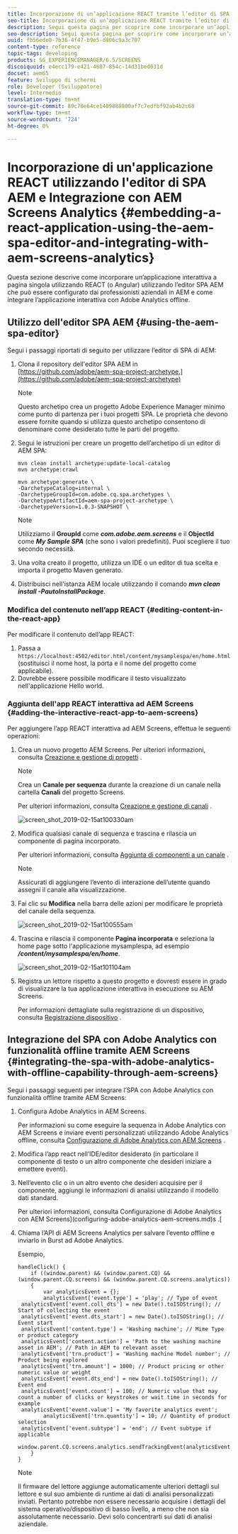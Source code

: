 ```yaml
---
title: Incorporazione di un’applicazione REACT tramite l’editor di SPA AEM e Integrazione con AEM Screens Analytics
seo-title: Incorporazione di un’applicazione REACT tramite l’editor di SPA AEM e Integrazione con AEM Screens Analytics
description: Segui questa pagina per scoprire come incorporare un’applicazione interattiva a pagina singola utilizzando REACT (o Angular) utilizzando l’editor SPA AEM che può essere configurato dai professionisti del business in AEM e come integrare l’applicazione interattiva con Adobe Analytics offline.
seo-description: Segui questa pagina per scoprire come incorporare un’applicazione interattiva a pagina singola utilizzando REACT (o Angular) utilizzando l’editor SPA AEM che può essere configurato dai professionisti del business in AEM e come integrare l’applicazione interattiva con Adobe Analytics offline.
uuid: fb56ede0-7b36-4f47-b9e5-d806c9a3c707
content-type: reference
topic-tags: developing
products: SG_EXPERIENCEMANAGER/6.5/SCREENS
discoiquuid: e4ecc179-e421-4687-854c-14d31bed031d
docset: aem65
feature: Sviluppo di schermi
role: Developer (Sviluppatore)
level: Intermedio
translation-type: tm+mt
source-git-commit: 89c70e64ce1409888800af7c7edfbf92ab4b2c68
workflow-type: tm+mt
source-wordcount: '724'
ht-degree: 0%

---
```



# Incorporazione di un&#39;applicazione REACT utilizzando l&#39;editor di SPA AEM e Integrazione con AEM Screens Analytics {#embedding-a-react-application-using-the-aem-spa-editor-and-integrating-with-aem-screens-analytics}

Questa sezione descrive come incorporare un’applicazione interattiva a pagina singola utilizzando REACT (o Angular) utilizzando l’editor SPA AEM che può essere configurato dai professionisti aziendali in AEM e come integrare l’applicazione interattiva con Adobe Analytics offline.

## Utilizzo dell&#39;editor SPA AEM {#using-the-aem-spa-editor}

Segui i passaggi riportati di seguito per utilizzare l’editor di SPA di AEM:

1. Clona il repository dell&#39;editor SPA AEM in [https://github.com/adobe/aem-spa-project-archetype.](https://github.com/adobe/aem-spa-project-archetype)

   >[!NOTE]
   >
   >Questo archetipo crea un progetto Adobe Experience Manager minimo come punto di partenza per i tuoi progetti SPA. Le proprietà che devono essere fornite quando si utilizza questo archetipo consentono di denominare come desiderato tutte le parti del progetto.

1. Segui le istruzioni per creare un progetto dell’archetipo di un editor di AEM SPA:

   ```
   mvn clean install archetype:update-local-catalog
   mvn archetype:crawl
   
   mvn archetype:generate \
   -DarchetypeCatalog=internal \
   -DarchetypeGroupId=com.adobe.cq.spa.archetypes \
   -DarchetypeArtifactId=aem-spa-project-archetype \
   -DarchetypeVersion=1.0.3-SNAPSHOT \
   ```

   >[!NOTE]
   >
   >Utilizziamo il **GroupId** come ***com.adobe.aem.screens*** e il **ObjectId** come ***My Sample SPA*** (che sono i valori predefiniti). Puoi scegliere il tuo secondo necessità.

1. Una volta creato il progetto, utilizza un IDE o un editor di tua scelta e importa il progetto Maven generato.
1. Distribuisci nell&#39;istanza AEM locale utilizzando il comando ***mvn clean install -PautoInstallPackage***.

### Modifica del contenuto nell’app REACT {#editing-content-in-the-react-app}

Per modificare il contenuto dell’app REACT:

1. Passa a `https://localhost:4502/editor.html/content/mysamplespa/en/home.html` (sostituisci il nome host, la porta e il nome del progetto come applicabile).
1. Dovrebbe essere possibile modificare il testo visualizzato nell&#39;applicazione Hello world.

### Aggiunta dell&#39;app REACT interattiva ad AEM Screens {#adding-the-interactive-react-app-to-aem-screens}

Per aggiungere l’app REACT interattiva ad AEM Screens, effettua le seguenti operazioni:

1. Crea un nuovo progetto AEM Screens. Per ulteriori informazioni, consulta [Creazione e gestione di progetti](creating-a-screens-project.md) .

   >[!NOTE]
   >
   >Crea un **Canale per sequenza** durante la creazione di un canale nella cartella **Canali** del progetto Screens.
   >
   >
   >Per ulteriori informazioni, consulta [Creazione e gestione di canali](managing-channels.md) .

   ![screen_shot_2019-02-15at100330am](assets/screen_shot_2019-02-15at100330am.png)

1. Modifica qualsiasi canale di sequenza e trascina e rilascia un componente di pagina incorporato.

   Per ulteriori informazioni, consulta [Aggiunta di componenti a un canale](adding-components-to-a-channel.md) .

   >[!NOTE]
   >
   >Assicurati di aggiungere l’evento di interazione dell’utente quando assegni il canale alla visualizzazione.

1. Fai clic su **Modifica** nella barra delle azioni per modificare le proprietà del canale della sequenza.

   ![screen_shot_2019-02-15at100555am](assets/screen_shot_2019-02-15at100555am.png)

1. Trascina e rilascia il componente **Pagina incorporata** e seleziona la home page sotto l&#39;applicazione mysamplespa, ad esempio ***/content/mysamplespa/en/home***.

   ![screen_shot_2019-02-15at101104am](assets/screen_shot_2019-02-15at101104am.png)

1. Registra un lettore rispetto a questo progetto e dovresti essere in grado di visualizzare la tua applicazione interattiva in esecuzione su AEM Screens.

   Per informazioni dettagliate sulla registrazione di un dispositivo, consulta [Registrazione dispositivo](device-registration.md) .

## Integrazione del SPA con Adobe Analytics con funzionalità offline tramite AEM Screens {#integrating-the-spa-with-adobe-analytics-with-offline-capability-through-aem-screens}

Segui i passaggi seguenti per integrare l’SPA con Adobe Analytics con funzionalità offline tramite AEM Screens:

1. Configura Adobe Analytics in AEM Screens.

   Per informazioni su come eseguire la sequenza in Adobe Analytics con AEM Screens e inviare eventi personalizzati utilizzando Adobe Analytics offline, consulta [Configurazione di Adobe Analytics con AEM Screens](configuring-adobe-analytics-aem-screens.md) .

1. Modifica l’app react nell’IDE/editor desiderato (in particolare il componente di testo o un altro componente che desideri iniziare a emettere eventi).
1. Nell’evento clic o in un altro evento che desideri acquisire per il componente, aggiungi le informazioni di analisi utilizzando il modello dati standard.

   Per ulteriori informazioni, consulta Configurazione di Adobe Analytics con AEM Screens](configuring-adobe-analytics-aem-screens.md)s .[

1. Chiama l’API di AEM Screens Analytics per salvare l’evento offline e inviarlo in Burst ad Adobe Analytics.

   Esempio,

   ```
   handleClick() {
       if ((window.parent) && (window.parent.CQ) && (window.parent.CQ.screens) && (window.parent.CQ.screens.analytics))
       {
           var analyticsEvent = {};
           analyticsEvent['event.type'] = 'play'; // Type of event
    analyticsEvent['event.coll_dts'] = new Date().toISOString(); // Start of collecting the event
    analyticsEvent['event.dts_start'] = new Date().toISOString(); // Event start
    analyticsEvent['content.type'] = 'Washing machine'; // Mime Type or product category
    analyticsEvent['content.action'] = 'Path to the washing machine asset in AEM'; // Path in AEM to relevant asset
    analyticsEvent['trn.product'] = 'Washing machine Model number'; // Product being explored
    analyticsEvent['trn.amount'] = 1000; // Product pricing or other numeric value or weight
    analyticsEvent['event.dts_end'] = new Date().toISOString(); // Event end
    analyticsEvent['event.count'] = 100; // Numeric value that may count a number of clicks or keystrokes or wait time in seconds for example
    analyticsEvent['event.value'] = 'My favorite analytics event';
           analyticsEvent['trn.quantity'] = 10; // Quantity of product selection
    analyticsEvent['event.subtype'] = 'end'; // Event subtype if applicable
    window.parent.CQ.screens.analytics.sendTrackingEvent(analyticsEvent);
       }
   }
   ```

   >[!NOTE]
   >
   >Il firmware del lettore aggiunge automaticamente ulteriori dettagli sul lettore e sul suo ambiente di runtime ai dati di analisi personalizzati inviati. Pertanto potrebbe non essere necessario acquisire i dettagli del sistema operativo/dispositivo di basso livello, a meno che non sia assolutamente necessario. Devi solo concentrarti sui dati di analisi aziendale.

